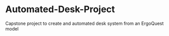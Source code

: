 # Automated-Desk-Project
Capstone project to create and automated desk system from an ErgoQuest model 
